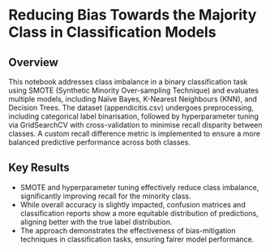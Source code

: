 # Reducing Bias Towards the Majority Class in Classification Models

## Overview

This notebook addresses class imbalance in a binary classification task using SMOTE (Synthetic Minority Over-sampling Technique) and evaluates multiple models, including Naïve Bayes, K-Nearest Neighbours (KNN), and Decision Trees. The dataset (appendicitis.csv) undergoes preprocessing, including categorical label binarisation, followed by hyperparameter tuning via GridSearchCV with cross-validation to minimise recall disparity between classes. A custom recall difference metric is implemented to ensure a more balanced predictive performance across both classes.

## Key Results
- SMOTE and hyperparameter tuning effectively reduce class imbalance, significantly improving recall for the minority class.
- While overall accuracy is slightly impacted, confusion matrices and classification reports show a more equitable distribution of predictions, aligning better with the true label distribution.
- The approach demonstrates the effectiveness of bias-mitigation techniques in classification tasks, ensuring fairer model performance.
